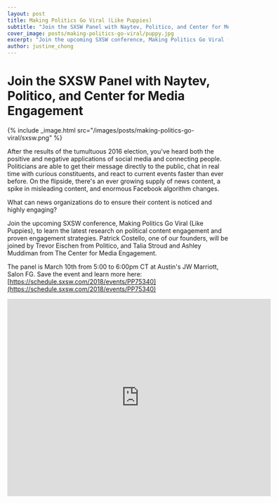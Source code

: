 ```yaml
---
layout: post
title: Making Politics Go Viral (Like Puppies)
subtitle: "Join the SXSW Panel with Naytev, Politico, and Center for Media Engagement"
cover_image: posts/making-politics-go-viral/puppy.jpg
excerpt: "Join the upcoming SXSW conference, Making Politics Go Viral (Like Puppies), to learn the latest research on political content engagement and proven engagement strategies. "
author: justine_chong
---
```

# Join the SXSW Panel with Naytev, Politico, and Center for Media Engagement

{% include _image.html src="/images/posts/making-politics-go-viral/sxsw.png" %}

After the results of the tumultuous 2016 election, you've heard both the positive and negative applications of social media and connecting people. Politicians are able to get their message directly to the public, chat in real time with curious constituents, and react to current events faster than ever before. On the flipside, there's an ever growing supply of news content, a spike in misleading content, and enormous Facebook algorithm changes. 

What can news organizations do to ensure their content is noticed and highly engaging? 

Join the upcoming SXSW conference, Making Politics Go Viral (Like Puppies), to learn the latest research on political content engagement and proven engagement strategies. Patrick Costello, one of our founders, will be joined by Trevor Eischen from Politico, and Talia Stroud and Ashley Muddiman from The Center for Media Engagement.

The panel is March 10th from 5:00 to 6:00pm CT at Austin's JW Marriott, Salon FG. Save the event and learn more here: [https://schedule.sxsw.com/2018/events/PP75340](https://schedule.sxsw.com/2018/events/PP75340)

<iframe src="https://www.google.com/maps/embed?pb=!1m18!1m12!1m3!1d3446.0376310724196!2d-97.7456586848797!3d30.264508981802766!2m3!1f0!2f0!3f0!3m2!1i1024!2i768!4f13.1!3m3!1m2!1s0x8644b507d6081abf%3A0xa19d489a128bb96d!2sJW+Marriott+Austin!5e0!3m2!1sen!2sus!4v1517439550439" width="600" height="450" frameborder="0" style="border:0" allowfullscreen></iframe>
